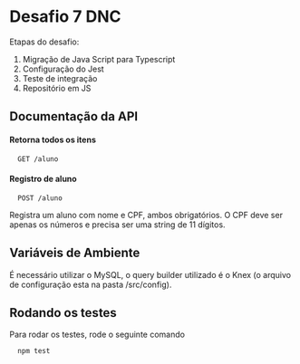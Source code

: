 
# Desafio 7 DNC

Etapas do desafio:
1) Migração de Java Script para Typescript
2) Configuração do Jest
3) Teste de integração
4) Repositório em JS




## Documentação da API

#### Retorna todos os itens

```http
  GET /aluno
```

#### Registro de aluno

```http
  POST /aluno
```

Registra um aluno com nome e CPF, ambos obrigatórios. O CPF deve ser apenas os números e precisa ser uma string de 11 dígitos.
## Variáveis de Ambiente

É necessário utilizar o MySQL, o query builder utilizado é o Knex (o arquivo de configuração esta na pasta /src/config).

## Rodando os testes

Para rodar os testes, rode o seguinte comando

```bash
  npm test
```

